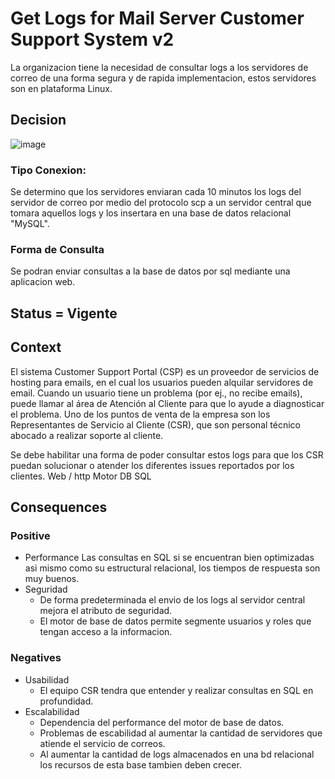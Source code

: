 
# Get Logs for Mail Server Customer Support System v2

La organizacion tiene la necesidad de consultar logs a los servidores de correo de una forma segura y de rapida implementacion, estos servidores son en plataforma Linux.


## Decision

![image](https://github.com/CesarDaviid/ATD/assets/4713423/eeb802a5-d6f8-4d27-bec3-e45c4e8d3565)


### Tipo Conexion:

Se determino que los servidores enviaran cada 10 minutos los logs del servidor de correo por medio del protocolo scp a un servidor central que tomara aquellos logs y los insertara en una base de datos relacional "MySQL".

### Forma de Consulta

Se podran enviar consultas a la base de datos por sql mediante una aplicacion web.



## Status = Vigente




## Context

El sistema Customer Support Portal (CSP) es un proveedor de servicios de hosting para emails, en el cual los usuarios pueden alquilar servidores de email. Cuando un usuario tiene un problema (por ej., no recibe emails), puede llamar al área de Atención al Cliente para que lo ayude a diagnosticar el problema. Uno de los puntos de venta de la empresa son los Representantes de Servicio al Cliente (CSR), que son personal técnico abocado a realizar soporte al cliente.

Se debe habilitar una forma de poder consultar estos logs para que los CSR puedan solucionar o atender los diferentes issues reportados por los clientes.
Web / http 
Motor DB SQL


## Consequences
### Positive

* Performance
Las consultas en SQL si se encuentran bien optimizadas asi mismo como su estructural relacional, los tiempos de respuesta son muy buenos.
* Seguridad
    * De forma predeterminada el envio de los logs al servidor central mejora el atributo de seguridad.
    *  El motor de base de datos permite segmente usuarios y roles que tengan acceso a la informacion.



### Negatives

* Usabilidad
    * El equipo CSR tendra que entender y realizar consultas en SQL en profundidad.
* Escalabilidad
    * Dependencia del performance del motor de base de datos.
    * Problemas de escabilidad al aumentar la cantidad de servidores que atiende el servicio de correos.
    * Al aumentar la cantidad de logs almacenados en una bd relacional los recursos de esta base tambien deben crecer.
  
